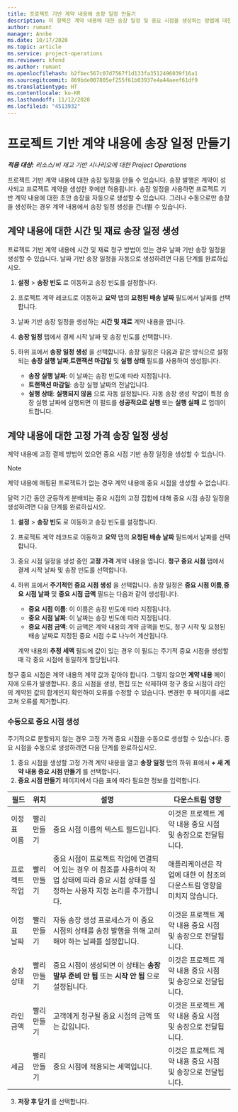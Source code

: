 ```yaml
---
title: 프로젝트 기반 계약 내용에 송장 일정 만들기
description: 이 항목은 계약 내용에 대한 송장 일정 및 중요 시점을 생성하는 방법에 대한 정보를 제공합니다.
author: rumant
manager: Annbe
ms.date: 10/17/2020
ms.topic: article
ms.service: project-operations
ms.reviewer: kfend
ms.author: rumant
ms.openlocfilehash: b2fbec567c07d7567f1d133fa3512496039f16a1
ms.sourcegitcommit: 869bde007805ef255f61b03937e4a44aeef61df9
ms.translationtype: HT
ms.contentlocale: ko-KR
ms.lasthandoff: 11/12/2020
ms.locfileid: "4513932"
---
```

# <a name="create-an-invoice-schedule-on-a-project-based-contract-line"></a>프로젝트 기반 계약 내용에 송장 일정 만들기 

_**적용 대상:** 리소스/비 재고 기반 시나리오에 대한 Project Operations_

프로젝트 기반 계약 내용에 대한 송장 일정을 만들 수 있습니다. 송장 발행은 계약이 성사되고 프로젝트 계약을 생성한 후에만 허용됩니다. 송장 일정을 사용하면 프로젝트 기반 계약 내용에 대한 초안 송장을 자동으로 생성할 수 있습니다. 그러나 수동으로만 송장을 생성하는 경우 계약 내용에서 송장 일정 생성을 건너뛸 수 있습니다.

## <a name="create-a-time-and-material-invoice-schedule-for-a-contract-line"></a>계약 내용에 대한 시간 및 재료 송장 일정 생성

프로젝트 기반 계약 내용에 시간 및 재료 청구 방법이 있는 경우 날짜 기반 송장 일정을 생성할 수 있습니다. 날짜 기반 송장 일정을 자동으로 생성하려면 다음 단계를 완료하십시오.

1. **설정** > **송장 빈도** 로 이동하고 송장 빈도를 설정합니다.
2. 프로젝트 계약 레코드로 이동하고 **요약** 탭의 **요청된 배송 날짜** 필드에서 날짜를 선택합니다.
3. 날짜 기반 송장 일정을 생성하는 **시간 및 재료** 계약 내용을 엽니다. 
4. **송장 일정** 탭에서 결제 시작 날짜 및 송장 빈도를 선택합니다.
5. 하위 표에서 **송장 일정 생성** 을 선택합니다. 송장 일정은 다음과 같은 방식으로 설정되는 **송장 실행 날짜**,**트랜잭션 마감일** 및 **실행 상태** 필드를 사용하여 생성됩니다.

    - **송장 실행 날짜**: 이 날짜는 송장 빈도에 따라 지정됩니다.
    - **트랜잭션 마감일**: 송장 실행 날짜의 전날입니다.
    - **실행 상태**: **실행되지 않음** 으로 자동 설정됩니다. 자동 송장 생성 작업이 특정 송장 실행 날짜에 실행되면 이 필드를 **성공적으로 실행** 또는 **실행 실패** 로 업데이트합니다.

## <a name="create-a-fixed-price-invoice-schedule-for-a-contract-line"></a>계약 내용에 대한 고정 가격 송장 일정 생성

계약 내용에 고정 결제 방법이 있으면 중요 시점 기반 송장 일정을 생성할 수 있습니다. 

> [!NOTE]
> 계약 내용에 매핑된 프로젝트가 없는 경우 계약 내용에 중요 시점을 생성할 수 없습니다.

달력 기간 동안 균등하게 분배되는 중요 시점의 고정 집합에 대해 중요 시점 송장 일정을 생성하려면 다음 단계를 완료하십시오.

1. **설정** > **송장 빈도** 로 이동하고 송장 빈도를 설정합니다.
2. 프로젝트 계약 레코드로 이동하고 **요약** 탭의 **요청된 배송 날짜** 필드에서 날짜를 선택합니다.
3. 중요 시점 일정을 생성 중인 **고정 가격** 계약 내용을 엽니다. **청구 중요 시점** 탭에서 결제 시작 날짜 및 송장 빈도를 선택합니다. 
4. 하위 표에서 **주기적인 중요 시점 생성** 을 선택합니다. 송장 일정은 **중요 시점 이름**,**중요 시점 날짜** 및 **중요 시점 금액** 필드는 다음과 같이 생성됩니다.

    - **중요 시점 이름**: 이 이름은 송장 빈도에 따라 지정됩니다.
    - **중요 시점 날짜**: 이 날짜는 송장 빈도에 따라 지정됩니다.
    - **중요 시점 금액**: 이 금액은 계약 내용의 계약 금액을 빈도, 청구 시작 및 요청된 배송 날짜로 지정된 중요 시점 수로 나누어 계산됩니다.

    계약 내용의 **추정 세액** 필드에 값이 있는 경우 이 필드는 주기적 중요 시점을 생성할 때 각 중요 시점에 동일하게 할당됩니다.

청구 중요 시점은 계약 내용의 계약 값과 같아야 합니다. 그렇지 않으면 **계약 내용** 페이지에 오류가 발생합니다. 중요 시점을 생성, 편집 또는 삭제하여 청구 중요 시점이 라인의 계약된 값의 합계인지 확인하여 오류를 수정할 수 있습니다. 변경한 후 페이지를 새로 고쳐 오류를 제거합니다.

### <a name="manually-create-milestones"></a>수동으로 중요 시점 생성

주기적으로 분할되지 않는 경우 고정 가격 중요 시점을 수동으로 생성할 수 있습니다. 중요 시점을 수동으로 생성하려면 다음 단계를 완료하십시오.

1. 중요 시점을 생성할 고정 가격 계약 내용을 열고 **송장 일정** 탭의 하위 표에서 **+ 새 계약 내용 중요 시점 만들기** 를 선택합니다. 
2. **중요 시점 만들기** 페이지에서 다음 표에 따라 필요한 정보를 입력합니다.

| 필드 | 위치 | 설명 | 다운스트림 영향 |
| --- | --- | --- | --- |
| 이정표 이름 | 빨리 만들기 | 중요 시점 이름의 텍스트 필드입니다. | 이것은 프로젝트 계약 내용 중요 시점 및 송장으로 전달됩니다. |
| 프로젝트 작업 | 빨리 만들기 | 중요 시점이 프로젝트 작업에 연결되어 있는 경우 이 참조를 사용하여 작업 상태에 따라 중요 시점 상태를 설정하는 사용자 지정 논리를 추가합니다. | 애플리케이션은 작업에 대한 이 참조의 다운스트림 영향을 미치지 않습니다. |
| 이정표 날짜 | 빨리 만들기 | 자동 송장 생성 프로세스가 이 중요 시점의 상태를 송장 발행을 위해 고려해야 하는 날짜를 설정합니다. | 이것은 프로젝트 계약 내용 중요 시점 및 송장으로 전달됩니다. |
| 송장 상태 | 빨리 만들기 | 중요 시점이 생성되면 이 상태는 **송장 발부 준비 안 됨** 또는 **시작 안 됨** 으로 설정됩니다. | 이것은 프로젝트 계약 내용 중요 시점 및 송장으로 전달됩니다. |
| 라인 금액 | 빨리 만들기 | 고객에게 청구될 중요 시점의 금액 또는 값입니다. | 이것은 프로젝트 계약 내용 중요 시점 및 송장으로 전달됩니다. |
| 세금 | 빨리 만들기 | 중요 시점에 적용되는 세액입니다. | 이것은 프로젝트 계약 내용 중요 시점 및 송장으로 전달됩니다. |

3. **저장 후 닫기** 를 선택합니다.
